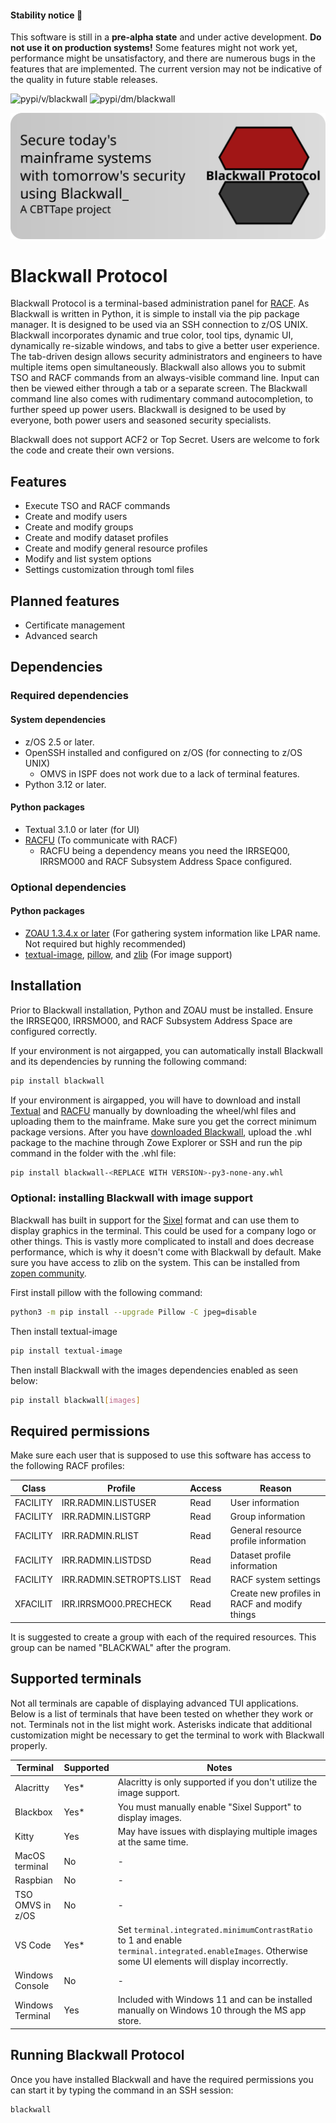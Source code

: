 #### Stability notice 🚧

This software is still in a **pre-alpha state** and under active development. **Do not use it on production systems!**
Some features might not work yet, performance might be unsatisfactory, and there are numerous bugs in the features that are implemented.
The current version may not be indicative of the quality in future stable releases.

![pypi/v/blackwall](https://badgen.net/pypi/v/blackwall) ![pypi/dm/blackwall](https://badgen.net/pypi/dm/blackwall)

![Blackwall Logo](blackwall_banner.svg)

# Blackwall Protocol

Blackwall Protocol is a terminal-based administration panel for [RACF](https://www.ibm.com/products/resource-access-control-facility). As Blackwall is written in Python, it is simple to install via the pip package manager. It is designed to be used via an SSH connection to z/OS UNIX. Blackwall incorporates dynamic and true color, tool tips, dynamic UI, dynamically re-sizable windows, and tabs to give a better user experience. The tab-driven design allows security administrators and engineers to have multiple items open simultaneously. Blackwall also allows you to submit TSO and RACF commands from an always-visible command line. Input can then be viewed either through a tab or a separate screen. The Blackwall command line also comes with rudimentary command autocompletion, to further speed up power users. Blackwall is designed to be used by everyone, both power users and seasoned security specialists.

Blackwall does not support ACF2 or Top Secret. Users are welcome to fork the code and create their own versions.

## Features

- Execute TSO and RACF commands
- Create and modify users
- Create and modify groups
- Create and modify dataset profiles
- Create and modify general resource profiles
- Modify and list system options
- Settings customization through toml files

## Planned features

- Certificate management
- Advanced search

## Dependencies

### Required dependencies

#### System dependencies

- z/OS 2.5 or later.
- OpenSSH installed and configured on z/OS (for connecting to z/OS UNIX)
  - OMVS in ISPF does not work due to a lack of terminal features.
- Python 3.12 or later.

#### Python packages

- Textual 3.1.0 or later (for UI)
- [RACFU](https://github.com/ambitus/racfu) (To communicate with RACF)
  - RACFU being a dependency means you need the IRRSEQ00, IRRSMO00 and RACF Subsystem Address Space configured.

### Optional dependencies

#### Python packages

- [ZOAU 1.3.4.x or later](https://www.ibm.com/docs/en/zoau/1.3.x) (For gathering system information like LPAR name. Not required but highly recommended)
- [textual-image](https://github.com/lnqs/textual-image), [pillow](https://github.com/python-pillow/Pillow), and [zlib](https://github.com/zopencommunity/zlibport) (For image support)

## Installation

Prior to Blackwall installation, Python and ZOAU must be installed. Ensure the IRRSEQ00, IRRSMO00, and RACF Subsystem Address Space are configured correctly.

If your environment is not airgapped, you can automatically install Blackwall and its dependencies by running the following command:

```sh
pip install blackwall
```

If your environment is airgapped, you will have to download and install [Textual](https://pypi.org/project/textual/) and [RACFU](https://pypi.org/project/racfu/) manually by downloading the wheel/whl files and uploading them to the mainframe. Make sure you get the correct minimum package versions.
After you have [downloaded Blackwall](https://pypi.org/project/blackwall/), upload the .whl package to the machine through Zowe Explorer or SSH and run the pip command in the folder with the .whl file:

```sh
pip install blackwall-<REPLACE WITH VERSION>-py3-none-any.whl
```

### Optional: installing Blackwall with image support

Blackwall has built in support for the [Sixel](https://en.wikipedia.org/wiki/Sixel) format and can use them to display graphics in the terminal.  This could be used for a company logo or other things. This is vastly more complicated to install and does decrease performance, which is why it doesn't come with Blackwall by default. Make sure you have access to zlib on the system. This can be installed from [zopen community](https://zopen.community).

First install pillow with the following command:

```sh
python3 -m pip install --upgrade Pillow -C jpeg=disable
```

Then install textual-image

```sh
pip install textual-image
```

Then install Blackwall with the images dependencies enabled as seen below:

```sh
pip install blackwall[images]
```

## Required permissions

Make sure each user that is supposed to use this software has access to the following RACF profiles:

 Class    | Profile                  | Access | Reason
----------|--------------------------|--------|--------
 FACILITY | IRR.RADMIN.LISTUSER      | Read   | User information
 FACILITY | IRR.RADMIN.LISTGRP       | Read   | Group information
 FACILITY | IRR.RADMIN.RLIST         | Read   | General resource profile information
 FACILITY | IRR.RADMIN.LISTDSD       | Read   | Dataset profile information
 FACILITY | IRR.RADMIN.SETROPTS.LIST | Read   | RACF system settings
 XFACILIT | IRR.IRRSMO00.PRECHECK    | Read   | Create new profiles in RACF and modify things

It is suggested to create a group with each of the required resources. This group can be named "BLACKWAL" after the program.

## Supported terminals

Not all terminals are capable of displaying advanced TUI applications. Below is a list of terminals that have been tested on whether they work or not. Terminals not in the list might work. Asterisks indicate that additional customization might be necessary to get the terminal to work with Blackwall properly.

 Terminal         | Supported | Notes
------------------|-----------|-------
 Alacritty        | Yes*      | Alacritty is only supported if you don't utilize the image support.
 Blackbox         | Yes*      | You must manually enable "Sixel Support" to display images.
 Kitty            | Yes       | May have issues with displaying multiple images at the same time.
 MacOS terminal   | No        | -
 Raspbian         | No        | -
 TSO OMVS in z/OS | No        | -
 VS Code          | Yes*      | Set `terminal.integrated.minimumContrastRatio` to 1 and enable `terminal.integrated.enableImages`. Otherwise some UI elements will display incorrectly.
 Windows Console  | No        | -
 Windows Terminal | Yes       | Included with Windows 11 and can be installed manually on Windows 10 through the MS app store.

## Running Blackwall Protocol

Once you have installed Blackwall and have the required permissions you can start it by typing the command in an SSH session:

```sh
blackwall
```
